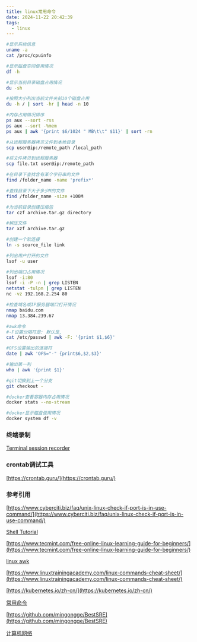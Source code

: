 ```yaml
---
title: linux常用命令
date: 2024-11-22 20:42:39
tags:
  - linux
---
```


``` bash
#显示系统信息
uname -a
cat /proc/cpuinfo  

#显示磁盘空间使用情况
df -h

#显示当前目录磁盘占用情况
du -sh

#按照大小列出当前文件夹前10个磁盘占用
du -h / | sort -hr | head -n 10

#内存占用情况排序
ps aux --sort -rss
ps aux --sort -%mem
ps aux | awk '{print $6/1024 " MB\t\t" $11}' | sort -rn

#从远程服务器拷贝文件到本地目录
scp user@ip:/remote_path /local_path

#将文件拷贝到远程服务器
scp file.txt user@ip:/remote_path

#在目录下查找含有某个字符串的文件
find /folder_name -name 'prefix*'

#查找目录下大于多少M的文件
find /folder_name -size +100M

#为当前目录创建压缩包
tar czf archive.tar.gz directory

#解压文件
tar xzf archive.tar.gz

#创建一个软连接
ln -s source_file link

#列出用户打开的文件
lsof -u user

#列出端口占用情况
lsof -i:80
lsof -i -P -n | grep LISTEN
netstat -tulpn | grep LISTEN
nc -vz 192.168.2.254 80

#检查域名或IP服务器端口打开情况
nmap baidu.com
nmap 13.384.239.67

#awk命令
#-F设置分隔符是: 默认是,
cat /etc/passwd | awk -F: '{print $1,$6}'

#OFS设置输出的连接符
date | awk 'OFS="-" {print$6,$2,$3}'

#输出第一列
who | awk '{print $1}'

#git切换到上一个分支
git checkout -

#docker查看容器内存占用情况
docker stats --no-stream

#docker显示磁盘使用情况
docker system df -v


```

### 终端录制

[Terminal session recorder](https://asciinema.org/)

### crontab调试工具

[https://crontab.guru/](https://crontab.guru/)


### 参考引用

[https://www.cyberciti.biz/faq/unix-linux-check-if-port-is-in-use-command/](https://www.cyberciti.biz/faq/unix-linux-check-if-port-is-in-use-command/)

[Shell Tutorial](https://bash.cyberciti.biz/guide/Main_Page)

[https://www.tecmint.com/free-online-linux-learning-guide-for-beginners/](https://www.tecmint.com/free-online-linux-learning-guide-for-beginners/)

[linux awk](https://www.howtogeek.com/562941/how-to-use-the-awk-command-on-linux/)

[https://www.linuxtrainingacademy.com/linux-commands-cheat-sheet/](https://www.linuxtrainingacademy.com/linux-commands-cheat-sheet/)

[https://kubernetes.io/zh-cn/](https://kubernetes.io/zh-cn/)

[常用命令](https://github.com/liquanzhou/ops_doc/blob/master/shell%E5%AE%9E%E4%BE%8B%E6%89%8B%E5%86%8C.sh)

[https://github.com/mingongge/BestSRE](https://github.com/mingongge/BestSRE)

[计算机网络](https://mp.weixin.qq.com/s?__biz=MzI0MDQ4MTM5NQ==&mid=2247529511&idx=1&sn=9b1f3abfdf18e9cf24b31eccc063fdfe&chksm=e918113bde6f982d303d6a3d47235fd17f3e7ce241e816b39c0b47896791f498c54281e22496&token=1107524505&lang=zh_CN#rd)
